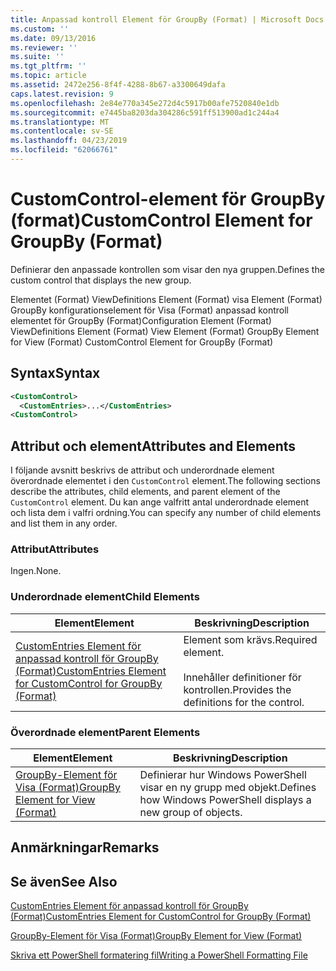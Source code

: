 ```yaml
---
title: Anpassad kontroll Element för GroupBy (Format) | Microsoft Docs
ms.custom: ''
ms.date: 09/13/2016
ms.reviewer: ''
ms.suite: ''
ms.tgt_pltfrm: ''
ms.topic: article
ms.assetid: 2472e256-8f4f-4288-8b67-a3300649dafa
caps.latest.revision: 9
ms.openlocfilehash: 2e84e770a345e272d4c5917b00afe7520840e1db
ms.sourcegitcommit: e7445ba8203da304286c591ff513900ad1c244a4
ms.translationtype: MT
ms.contentlocale: sv-SE
ms.lasthandoff: 04/23/2019
ms.locfileid: "62066761"
---
```

# <a name="customcontrol-element-for-groupby-format"></a><span data-ttu-id="9692a-102">CustomControl-element för GroupBy (format)</span><span class="sxs-lookup"><span data-stu-id="9692a-102">CustomControl Element for GroupBy (Format)</span></span>

<span data-ttu-id="9692a-103">Definierar den anpassade kontrollen som visar den nya gruppen.</span><span class="sxs-lookup"><span data-stu-id="9692a-103">Defines the custom control that displays the new group.</span></span>

<span data-ttu-id="9692a-104">Elementet (Format) ViewDefinitions Element (Format) visa Element (Format) GroupBy konfigurationselement för Visa (Format) anpassad kontroll elementet för GroupBy (Format)</span><span class="sxs-lookup"><span data-stu-id="9692a-104">Configuration Element (Format) ViewDefinitions Element (Format) View Element (Format) GroupBy Element for View (Format) CustomControl Element for GroupBy (Format)</span></span>

## <a name="syntax"></a><span data-ttu-id="9692a-105">Syntax</span><span class="sxs-lookup"><span data-stu-id="9692a-105">Syntax</span></span>

```xml
<CustomControl>
  <CustomEntries>...</CustomEntries>
<CustomControl>
```

## <a name="attributes-and-elements"></a><span data-ttu-id="9692a-106">Attribut och element</span><span class="sxs-lookup"><span data-stu-id="9692a-106">Attributes and Elements</span></span>

<span data-ttu-id="9692a-107">I följande avsnitt beskrivs de attribut och underordnade element överordnade elementet i den `CustomControl` element.</span><span class="sxs-lookup"><span data-stu-id="9692a-107">The following sections describe the attributes, child elements, and parent element of the `CustomControl` element.</span></span> <span data-ttu-id="9692a-108">Du kan ange valfritt antal underordnade element och lista dem i valfri ordning.</span><span class="sxs-lookup"><span data-stu-id="9692a-108">You can specify any number of child elements and list them in any order.</span></span>

### <a name="attributes"></a><span data-ttu-id="9692a-109">Attribut</span><span class="sxs-lookup"><span data-stu-id="9692a-109">Attributes</span></span>

<span data-ttu-id="9692a-110">Ingen.</span><span class="sxs-lookup"><span data-stu-id="9692a-110">None.</span></span>

### <a name="child-elements"></a><span data-ttu-id="9692a-111">Underordnade element</span><span class="sxs-lookup"><span data-stu-id="9692a-111">Child Elements</span></span>

|<span data-ttu-id="9692a-112">Element</span><span class="sxs-lookup"><span data-stu-id="9692a-112">Element</span></span>|<span data-ttu-id="9692a-113">Beskrivning</span><span class="sxs-lookup"><span data-stu-id="9692a-113">Description</span></span>|
|-------------|-----------------|
|[<span data-ttu-id="9692a-114">CustomEntries Element för anpassad kontroll för GroupBy (Format)</span><span class="sxs-lookup"><span data-stu-id="9692a-114">CustomEntries Element for CustomControl for GroupBy (Format)</span></span>](./customentries-element-for-customcontrol-for-groupby-format.md)|<span data-ttu-id="9692a-115">Element som krävs.</span><span class="sxs-lookup"><span data-stu-id="9692a-115">Required element.</span></span><br /><br /> <span data-ttu-id="9692a-116">Innehåller definitioner för kontrollen.</span><span class="sxs-lookup"><span data-stu-id="9692a-116">Provides the definitions for the control.</span></span>|

### <a name="parent-elements"></a><span data-ttu-id="9692a-117">Överordnade element</span><span class="sxs-lookup"><span data-stu-id="9692a-117">Parent Elements</span></span>

|<span data-ttu-id="9692a-118">Element</span><span class="sxs-lookup"><span data-stu-id="9692a-118">Element</span></span>|<span data-ttu-id="9692a-119">Beskrivning</span><span class="sxs-lookup"><span data-stu-id="9692a-119">Description</span></span>|
|-------------|-----------------|
|[<span data-ttu-id="9692a-120">GroupBy-Element för Visa (Format)</span><span class="sxs-lookup"><span data-stu-id="9692a-120">GroupBy Element for View (Format)</span></span>](./groupby-element-for-view-format.md)|<span data-ttu-id="9692a-121">Definierar hur Windows PowerShell visar en ny grupp med objekt.</span><span class="sxs-lookup"><span data-stu-id="9692a-121">Defines how Windows PowerShell displays a new group of objects.</span></span>|

## <a name="remarks"></a><span data-ttu-id="9692a-122">Anmärkningar</span><span class="sxs-lookup"><span data-stu-id="9692a-122">Remarks</span></span>

## <a name="see-also"></a><span data-ttu-id="9692a-123">Se även</span><span class="sxs-lookup"><span data-stu-id="9692a-123">See Also</span></span>

[<span data-ttu-id="9692a-124">CustomEntries Element för anpassad kontroll för GroupBy (Format)</span><span class="sxs-lookup"><span data-stu-id="9692a-124">CustomEntries Element for CustomControl for GroupBy (Format)</span></span>](./customentries-element-for-customcontrol-for-groupby-format.md)

[<span data-ttu-id="9692a-125">GroupBy-Element för Visa (Format)</span><span class="sxs-lookup"><span data-stu-id="9692a-125">GroupBy Element for View (Format)</span></span>](./groupby-element-for-view-format.md)

[<span data-ttu-id="9692a-126">Skriva ett PowerShell formatering fil</span><span class="sxs-lookup"><span data-stu-id="9692a-126">Writing a PowerShell Formatting File</span></span>](./writing-a-powershell-formatting-file.md)
